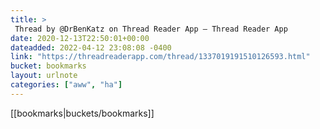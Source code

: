 ```yaml
---
title: > 
 Thread by @DrBenKatz on Thread Reader App – Thread Reader App
date: 2020-12-13T22:50:01+00:00
dateadded: 2022-04-12 23:08:08 -0400
link: "https://threadreaderapp.com/thread/1337019191510126593.html"
bucket: bookmarks
layout: urlnote
categories: ["aww", "ha"]
--- 
```

 <!-- end excerpt --> 
 [[bookmarks|buckets/bookmarks]]
